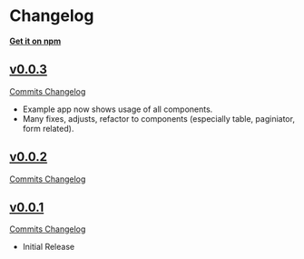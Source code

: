 # Changelog

**[Get it on npm](https://www.npmjs.com/package/certego-ui)**

## [v0.0.3](https://github.com/certego/certego-ui/releases/tag/v0.0.3)

[Commits Changelog](https://github.com/certego/certego-ui/compare/v0.0.2...v0.0.3)

- Example app now shows usage of all components.
- Many fixes, adjusts, refactor to components (especially table, paginiator, form related).

## [v0.0.2](https://github.com/certego/certego-ui/releases/tag/v0.0.2)

[Commits Changelog](https://github.com/certego/certego-ui/compare/v0.0.1...v0.0.2)

## [v0.0.1](https://github.com/certego/certego-ui/releases/tag/v0.0.1)

[Commits Changelog](https://github.com/certego/certego-ui/compare/v0.0.1...v0.0.1)

- Initial Release
